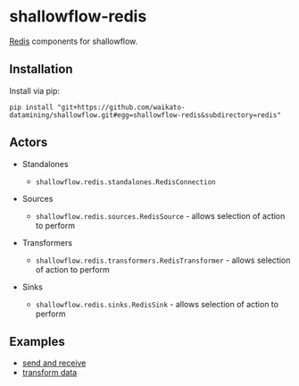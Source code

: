 # shallowflow-redis
[Redis](https://github.com/andymccurdy/redis-py) components for shallowflow.

## Installation

Install via pip:

```commandline
pip install "git+https://github.com/waikato-datamining/shallowflow.git#egg=shallowflow-redis&subdirectory=redis"
```

## Actors

* Standalones

  * `shallowflow.redis.standalones.RedisConnection`

* Sources

  * `shallowflow.redis.sources.RedisSource` - allows selection of action to perform

* Transformers

  * `shallowflow.redis.transformers.RedisTransformer` - allows selection of action to perform
    
* Sinks

  * `shallowflow.redis.sinks.RedisSink` - allows selection of action to perform
  
## Examples

  * [send and receive](examples/redis_send_and_receive.py)
  * [transform data](examples/redis_transform_data.py)
